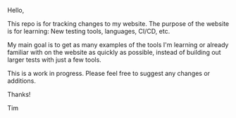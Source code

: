 Hello,

This repo is for tracking changes to my website. The purpose of the website is for learning: New testing tools, languages, CI/CD, etc.

My main goal is to get as many examples of the tools I'm learning or already familiar with on the website as quickly as possible, instead of building out larger tests with just a few tools.

This is a work in progress. Please feel free to suggest any changes or additions. 

Thanks!

Tim
